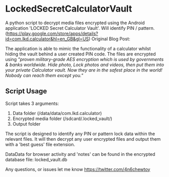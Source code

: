 # LockedSecretCalculatorVault
A python script to decrypt media files encrypted using the Android application 'LOCKED Secret Calculator Vault'. Will identify PIN / pattern. (https://play.google.com/store/apps/details?id=com.lkd.calculator&hl=en_GB&gl=US)
Original Blog Post: 

The application is able to mimic the functionality of a calculator whilst hiding the vault behind a user created PIN code. The files are encrypted using _"proven military-grade AES encryption which is used by governments & banks worldwide. Hide photo, Lock photos and videos, then put them into your private Calculator vault. Now they are in the safest place in the world! Nobody can reach them except you."_

## Script Usage

Script takes 3 arguments:

1. Data folder (/data/data/com.lkd.calculator)
2. Encrypted media folder (/sdcard/.locked_vault/)
3. Output folder

The script is designed to identify any PIN or pattern lock data within the relevant files. It will then decrypt any user encrypted files and output them with a 'best guess' file extension.

DataData for browser activity and 'notes' can be found in the encrypted database file: locked_vault.db 

Any questions, or issues let me know https://twitter.com/4n6chewtoy

